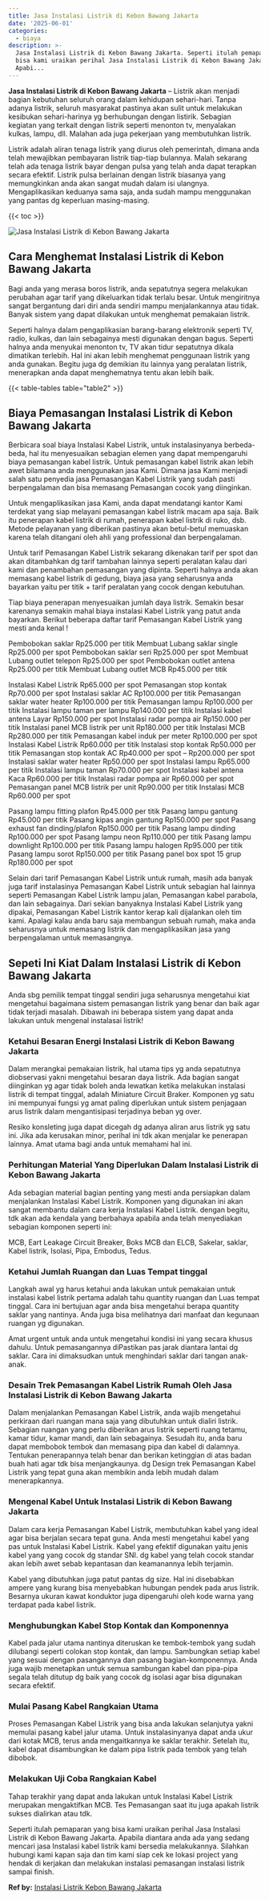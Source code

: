 ```yaml
---
title: Jasa Instalasi Listrik di Kebon Bawang Jakarta
date: '2025-06-01'
categories:
  - biaya
description: >-
  Jasa Instalasi Listrik di Kebon Bawang Jakarta. Seperti itulah pemaparan yang
  bisa kami uraikan perihal Jasa Instalasi Listrik di Kebon Bawang Jakarta.
  Apabi...
---
```


**Jasa Instalasi Listrik di Kebon Bawang Jakarta** – Listrik akan menjadi bagian kebutuhan seluruh orang dalam kehidupan sehari-hari. Tanpa adanya listrik, seluruh masyarakat pastinya akan sulit untuk melakukan kesibukan sehari-harinya yg berhubungan dengan listirik. Sebagian kegiatan yang terkait dengan listrik seperti menonton tv, menyalakan kulkas, lampu, dll. Malahan ada juga pekerjaan yang membutuhkan listrik.

Listrik adalah aliran tenaga listrik yang diurus oleh pemerintah, dimana anda telah mewajibkan pembayaran listrik tiap-tiap bulannya. Malah sekarang telah ada tenaga listrik bayar dengan pulsa yang telah anda dapat terapkan secara efektif. Listrik pulsa berlainan dengan listrik biasanya yang memungkinkan anda akan sangat mudah dalam isi ulangnya. Mengaplikasikan keduanya sama saja, anda sudah mampu menggunakan yang pantas dg keperluan masing-masing.

{{< toc >}}

![Jasa Instalasi Listrik di Kebon Bawang Jakarta](/images/instalasi-listrik-murah09.png)

## Cara Menghemat Instalasi Listrik di Kebon Bawang Jakarta

Bagi anda yang merasa boros listrik, anda sepatutnya segera melakukan perubahan agar tarif yang dikeluarkan tidak terlalu besar. Untuk mengiritnya sangat bergantung dari diri anda sendiri mampu menjalankannya atau tidak. Banyak sistem yang dapat dilakukan untuk menghemat pemakaian listrik.

Seperti halnya dalam pengaplikasian barang-barang elektronik seperti TV, radio, kulkas, dan lain sebagainya mesti digunakan dengan bagus. Seperti halnya anda menyukai menonton tv, TV akan tidur sepatutnya dikala dimatikan terlebih. Hal ini akan lebih menghemat penggunaan listrik yang anda gunakan. Begitu juga dg demikian itu lainnya yang peralatan listrik, menerapkan anda dapat menghematnya tentu akan lebih baik.

{{< table-tables table="table2" >}}

## Biaya Pemasangan Instalasi Listrik di Kebon Bawang Jakarta

Berbicara soal biaya Instalasi Kabel Listrik, untuk instalasinyanya berbeda-beda, hal itu menyesuaikan sebagian elemen yang dapat mempengaruhi biaya pemasangan kabel listrik. Untuk pemasangan kabel listrik akan lebih awet bilamana anda menggunakan jasa Kami. Dimana jasa Kami menjadi salah satu penyedia jasa Pemasangan Kabel Listrik yang sudah pasti berpengalaman dan bisa memasang Pemasangan cocok yang diinginkan.

Untuk mengaplikasikan jasa Kami, anda dapat mendatangi kantor Kami terdekat yang siap melayani pemasangan kabel listrik macam apa saja. Baik itu penerapan kabel listrik di rumah, penerapan kabel listrik di ruko, dsb. Metode pelayanan yang diberikan pastinya akan betul-betul memuaskan karena telah ditangani oleh ahli yang professional dan berpengalaman.

Untuk tarif Pemasangan Kabel Listrik sekarang dikenakan tarif per spot dan akan ditambahkan dg tarif tambahan lainnya seperti peralatan kalau dari kami dan penambahan pemasangan yang dipinta. Seperti halnya anda akan memasang kabel listrik di gedung, biaya jasa yang seharusnya anda bayarkan yaitu per titik + tarif peralatan yang cocok dengan kebutuhan.

Tiap biaya penerapan menyesuaikan jumlah daya listrik. Semakin besar karenanya semakin mahal biaya instalasi Kabel Listrik yang patut anda bayarkan. Berikut beberapa daftar tarif Pemasangan Kabel Listrik yang mesti anda kenal !

Pembobokan saklar Rp25.000 per titik Membuat Lubang saklar single Rp25.000 per spot Pembobokan saklar seri Rp25.000 per spot Membuat Lubang outlet telepon Rp25.000 per spot Pembobokan outlet antena Rp25.000 per titik Membuat Lubang outlet MCB Rp45.000 per titik

Instalasi Kabel Listrik Rp65.000 per spot Pemasangan stop kontak Rp70.000 per spot Instalasi saklar AC Rp100.000 per titik Pemasangan saklar water heater Rp100.000 per titik Pemasangan lampu Rp100.000 per titik Instalasi lampu taman per lampu Rp140.000 per titik Instalasi kabel antena Layar Rp150.000 per spot Instalasi radar pompa air Rp150.000 per titik Instalasi panel MCB listrik per unit Rp180.000 per titik Instalasi MCB Rp280.000 per titik Pemasangan kabel induk per meter Rp100.000 per spot Instalasi Kabel Listrik Rp60.000 per titik Instalasi stop kontak Rp50.000 per titik Pemasangan stop kontak AC Rp40.000 per spot – Rp200.000 per spot Instalasi saklar water heater Rp50.000 per spot Instalasi lampu Rp65.000 per titik Instalasi lampu taman Rp70.000 per spot Instalasi kabel antena Kaca Rp60.000 per titik Instalasi radar pompa air Rp60.000 per spot Pemasangan panel MCB listrik per unit Rp90.000 per titik Instalasi MCB Rp60.000 per spot

Pasang lampu fitting plafon Rp45.000 per titik Pasang lampu gantung Rp45.000 per titik Pasang kipas angin gantung Rp150.000 per spot Pasang exhaust fan dinding/plafon Rp150.000 per titik Pasang lampu dinding Rp100.000 per spot Pasang lampu neon Rp110.000 per titik Pasang lampu downlight Rp100.000 per titik Pasang lampu halogen Rp95.000 per titik Pasang lampu sorot Rp150.000 per titik Pasang panel box spot 15 grup Rp180.000 per spot

Selain dari tarif Pemasangan Kabel Listrik untuk rumah, masih ada banyak juga tarif instalasinya Pemasangan Kabel Listrik untuk sebagian hal lainnya seperti Pemasangan Kabel Listrik lampu jalan, Pemasangan kabel parabola, dan lain sebagainya. Dari sekian banyaknya Instalasi Kabel Listrik yang dipakai, Pemasangan Kabel Listrik kantor kerap kali dijalankan oleh tim kami. Apalagi kalau anda baru saja membangun sebuah rumah, maka anda seharusnya untuk memasang listrik dan mengaplikasikan jasa yang berpengalaman untuk memasangnya.

## Sepeti Ini Kiat Dalam Instalasi Listrik di Kebon Bawang Jakarta


Anda sbg pemilik tempat tinggal sendiri juga seharusnya mengetahui kiat mengetahui bagaimana sistem pemasangan listrik yang benar dan baik agar tidak terjadi masalah. Dibawah ini beberapa sistem yang dapat anda lakukan untuk mengenal instalasai listrik!

### Ketahui Besaran Energi Instalasi Listrik di Kebon Bawang Jakarta

Dalam merangkai pemakaian listrik, hal utama tips yg anda sepatutnya diobservasi yakni mengetahui besaran daya listrik. Ada bagian sangat diinginkan yg agar tidak boleh anda lewatkan ketika melakukan instalasi listrik di tempat tinggal, adalah Miniature Circuit Braker. Komponen yg satu ini mempunyai fungsi yg amat paling diperlukan untuk sistem penjagaan arus listrik dalam mengantisipasi terjadinya beban yg over.

Resiko konsleting juga dapat dicegah dg adanya aliran arus listrik yg satu ini. Jika ada kerusakan minor, perihal ini tdk akan menjalar ke penerapan lainnya. Amat utama bagi anda untuk memahami hal ini.

### Perhitungan Material Yang Diperlukan Dalam Instalasi Listrik di Kebon Bawang Jakarta

Ada sebagian material bagian penting yang mesti anda persiapkan dalam menjalankan Instalasi Kabel Listrik. Komponen yang digunakan ini akan sangat membantu dalam cara kerja Instalasi Kabel Listrik. dengan begitu, tdk akan ada kendala yang berbahaya apabila anda telah menyediakan sebagian komponen seperti ini:

MCB, Eart Leakage Circuit Breaker, Boks MCB dan ELCB, Sakelar, saklar, Kabel listrik, Isolasi, Pipa, Embodus, Tedus.

### Ketahui Jumlah Ruangan dan Luas Tempat tinggal

Langkah awal yg harus ketahui anda lakukan untuk pemakaian untuk instalasi kabel listrik pertama adalah tahu quantity ruangan dan Luas tempat tinggal. Cara ini bertujuan agar anda bisa mengetahui berapa quantity saklar yang nantinya. Anda juga bisa melihatnya dari manfaat dan kegunaan ruangan yg digunakan.

Amat urgent untuk anda untuk mengetahui kondisi ini yang secara khusus dahulu. Untuk pemasangannya diPastikan pas jarak diantara lantai dg saklar. Cara ini dimaksudkan untuk menghindari saklar dari tangan anak-anak.

### Desain Trek Pemasangan Kabel Listrik Rumah Oleh Jasa Instalasi Listrik di Kebon Bawang Jakarta

Dalam menjalankan Pemasangan Kabel Listrik, anda wajib mengetahui perkiraan dari ruangan mana saja yang dibutuhkan untuk dialiri listrik. Sebagian ruangan yang perlu diberikan arus listrik seperti ruang tetamu, kamar tidur, kamar mandi, dan lain sebagainya. Sesudah itu, anda baru dapat membobok tembok dan memasang pipa dan kabel di dalamnya. Tentukan penerapannya telah benar dan berikan ketinggian di atas badan buah hati agar tdk bisa menjangkaunya. dg Design trek Pemasangan Kabel Listrik yang tepat guna akan membikin anda lebih mudah dalam menerapkannya.

### Mengenal Kabel Untuk Instalasi Listrik di Kebon Bawang Jakarta

Dalam cara kerja Pemasangan Kabel Listrik, membutuhkan kabel yang ideal agar bisa berjalan secara tepat guna. Anda mesti mengetahui kabel yang pas untuk Instalasi Kabel Listrik. Kabel yang efektif digunakan yaitu jenis kabel yang yang cocok dg standar SNI. dg kabel yang telah cocok standar akan lebih awet sebab kepantasan dan keamanannya lebih terjamin.

Kabel yang dibutuhkan juga patut pantas dg size. Hal ini disebabkan ampere yang kurang bisa menyebabkan hubungan pendek pada arus listrik. Besarnya ukuran kawat konduktor juga dipengaruhi oleh kode warna yang terdapat pada kabel listrik.

### Menghubungkan Kabel Stop Kontak dan Komponennya

Kabel pada jalur utama nantinya diteruskan ke tembok-tembok yang sudah dilubangi seperti colokan stop kontak, dan lampu. Sambungkan setiap kabel yang sesuai dengan pasangannya dan pasang bagian-komponennya. Anda juga wajib menetapkan untuk semua sambungan kabel dan pipa-pipa segala telah ditutup dg baik yang cocok dg isolasi agar bisa digunakan secara efektif.

### Mulai Pasang Kabel Rangkaian Utama

Proses Pemasangan Kabel Listrik yang bisa anda lakukan selanjutya yakni memulai pasang kabel jalur utama. Untuk instalasinyanya dapat anda ukur dari kotak MCB, terus anda mengaitkannya ke saklar terakhir. Setelah itu, kabel dapat disambungkan ke dalam pipa listrik pada tembok yang telah dibobok.

### Melakukan Uji Coba Rangkaian Kabel

Tahap terakhir yang dapat anda lakukan untuk Instalasi Kabel Listrik merupakan mengaktifkan MCB. Tes Pemasangan saat itu juga apakah listrik sukses dialirkan atau tdk.

Seperti itulah pemaparan yang bisa kami uraikan perihal Jasa Instalasi Listrik di Kebon Bawang Jakarta. Apabila diantara anda ada yang sedang mencari jasa Instalasi kabel listrik kami bersedia melakukannya. Silahkan hubungi kami kapan saja dan tim kami siap cek ke lokasi project yang hendak di kerjakan dan melakukan instalasi pemasangan instalasi listrik sampai finish.

**Ref by:** [Instalasi Listrik Kebon Bawang Jakarta](https://id.wikipedia.org/wiki/Instalasi)
